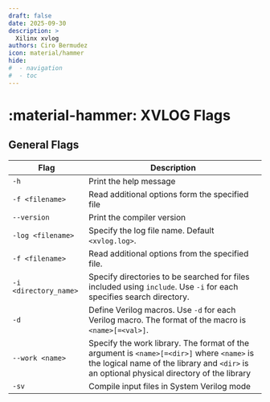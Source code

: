 ```yaml
---
draft: false
date: 2025-09-30
description: >
  Xilinx xvlog
authors: Ciro Bermudez
icon: material/hammer
hide: 
#  - navigation
#  - toc
---
```


# :material-hammer: XVLOG Flags

## **General Flags**

| Flag                  | Description                                                                                                                                                                             |
| --------------------- | --------------------------------------------------------------------------------------------------------------------------------------------------------------------------------------- |
| `-h`                  | Print the help message                                                                                                                                                                  |
| `-f <filename>`       | Read additional options form the specified file                                                                                                                                         |
| `--version`           | Print the compiler version                                                                                                                                                              |
| `-log <filename>`     | Specify the log file name. Default `<xvlog.log>`.                                                                                                                                       |
| `-f <filename>`       | Read additional options from the specified file.                                                                                                                                        |
| `-i <directory_name>` | Specify directories to be searched for files included using `include`. Use `-i` for each specifies search directory.                                                                    |
| `-d`                  | Define Verilog macros. Use `-d` for each Verilog macro. The format of the macro is `<name>[=<val>]`.                                                                                    |
| `--work <name>`       | Specify the work library. The format of the argument is `<name>[=<dir>]` where `<name>` is the logical name of the library and `<dir>` is an optional physical directory of the library |
| `-sv`                 | Compile input files in System Verilog mode                                                                                                                                              |

